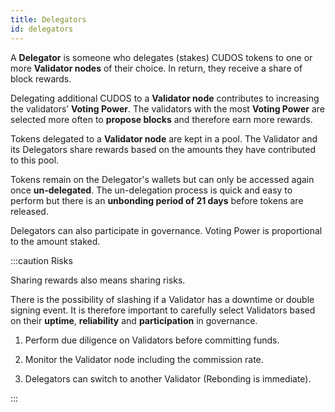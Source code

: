 ```yaml
---
title: Delegators
id: delegators
---
```


A **Delegator** is someone who delegates (stakes) CUDOS tokens to one or more **Validator nodes** of their choice. In return, they receive a share of block rewards. 

Delegating additional CUDOS to a **Validator node** contributes to increasing the validators’ **Voting Power**. The validators with the most **Voting Power** are selected more often to **propose blocks** and therefore earn more rewards. 

Tokens delegated to a **Validator node** are kept in a pool. The Validator and its Delegators share rewards based on the amounts they have contributed to this pool.

Tokens remain on the Delegator's wallets but can only be accessed again once **un-delegated**. The un-delegation process is quick and easy to perform but there is an **unbonding period of 21 days** before tokens are released. 

Delegators can also participate in governance. Voting Power is proportional to the amount staked.

:::caution Risks

Sharing rewards also means sharing risks. 

There is the possibility of slashing if a Validator has a downtime or double signing event. It is therefore important to carefully select Validators based on their **uptime**, **reliability** and **participation** in governance. 

1. Perform due diligence on Validators before committing funds. 

2. Monitor the Validator node including the commission rate.

3. Delegators can switch to another Validator (Rebonding is immediate).

:::

